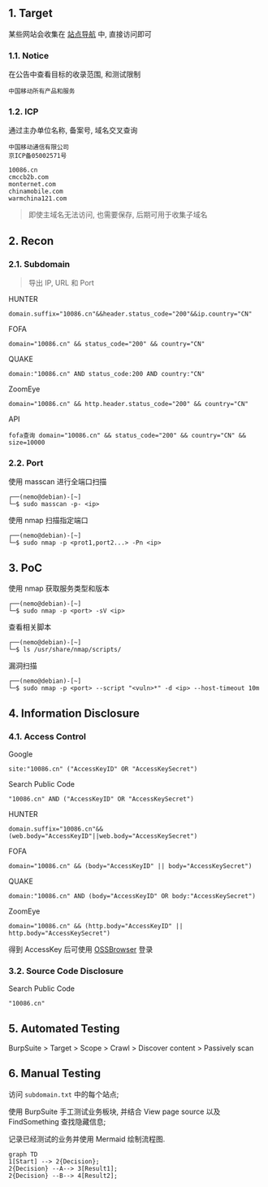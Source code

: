 ## 1. Target

某些网站会收集在 [站点导航](https://www.10086.cn/web_notice/navigation/) 中, 直接访问即可

### 1.1. Notice

在公告中查看目标的收录范围, 和测试限制

```
中国移动所有产品和服务
```

### 1.2. ICP

通过主办单位名称, 备案号, 域名交叉查询

```
中国移动通信有限公司
京ICP备05002571号

10086.cn
cmccb2b.com
monternet.com
chinamobile.com
warmchina121.com
```

> 即使主域名无法访问, 也需要保存, 后期可用于收集子域名

## 2. Recon

### 2.1. Subdomain

> 导出 IP, URL 和 Port

HUNTER

```
domain.suffix="10086.cn"&&header.status_code="200"&&ip.country="CN"
```

FOFA

```
domain="10086.cn" && status_code="200" && country="CN"
```

QUAKE

```
domain:"10086.cn" AND status_code:200 AND country:"CN"
```

ZoomEye

```
domain="10086.cn" && http.header.status_code="200" && country="CN"
```

API

```
fofa查询 domain="10086.cn" && status_code="200" && country="CN" && size=10000
```

### 2.2. Port

使用 masscan 进行全端口扫描

```
┌──(nemo@debian)-[~]
└─$ sudo masscan -p- <ip>
```

使用 nmap 扫描指定端口

```
┌──(nemo@debian)-[~]
└─$ sudo nmap -p <prot1,port2...> -Pn <ip>
```

## 3. PoC

使用 nmap 获取服务类型和版本

```
┌──(nemo@debian)-[~]
└─$ sudo nmap -p <port> -sV <ip>
```

查看相关脚本

```
┌──(nemo@debian)-[~]
└─$ ls /usr/share/nmap/scripts/
```

漏洞扫描

```
┌──(nemo@debian)-[~]
└─$ sudo nmap -p <port> --script "<vuln>*" -d <ip> --host-timeout 10m
```

## 4. Information Disclosure

### 4.1. Access Control

Google

```
site:"10086.cn" ("AccessKeyID" OR "AccessKeySecret")
```

Search Public Code

```
"10086.cn" AND ("AccessKeyID" OR "AccessKeySecret")
```

HUNTER

```
domain.suffix="10086.cn"&&(web.body="AccessKeyID"||web.body="AccessKeySecret")
```

FOFA

```
domain="10086.cn" && (body="AccessKeyID" || body="AccessKeySecret")
```

QUAKE

```
domain:"10086.cn" AND (body="AccessKeyID" OR body:"AccessKeySecret")
```

ZoomEye

```
domain="10086.cn" && (http.body="AccessKeyID" || http.body="AccessKeySecret")
```

得到 AccessKey 后可使用 [OSSBrowser](https://help.aliyun.com/zh/oss/developer-reference/ossbrowser-2-0-overview?spm=a2c4g.11186623.help-menu-31815.d_3_4_3_0.29b73cca99hU99) 登录

### 3.2. Source Code Disclosure

Search Public Code

```
"10086.cn"
```

## 5. Automated Testing

BurpSuite > Target > Scope > Crawl > Discover content > Passively scan

## 6. Manual Testing

访问 `subdomain.txt` 中的每个站点;

使用 BurpSuite 手工测试业务板块, 并结合 View page source 以及 FindSomething 查找隐藏信息;

记录已经测试的业务并使用 Mermaid 绘制流程图.

```mermaid
graph TD
1[Start] --> 2{Decision};
2{Decision} --A--> 3[Result1];
2{Decision} --B--> 4[Result2];
```
